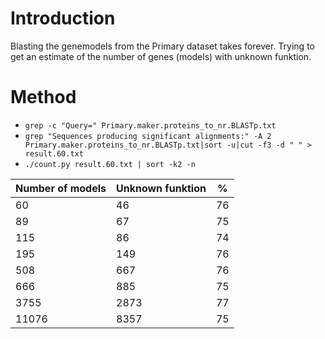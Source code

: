 # Introduction
Blasting the genemodels from the Primary dataset takes forever. Trying to get an estimate of the number of genes (models) with unknown funktion.

# Method

* `grep -c "Query=" Primary.maker.proteins_to_nr.BLASTp.txt`
* `grep "Sequences producing significant alignments:" -A 2 Primary.maker.proteins_to_nr.BLASTp.txt|sort -u|cut -f3 -d " " > result.60.txt`
* `./count.py result.60.txt | sort -k2 -n`

Number of models | Unknown funktion | %  |
-----------------|------------------|----|
60		 | 46		    | 76 |
89		 | 67		    | 75 |
115		 | 86		    | 74 |
195		 | 149		    | 76 |
508		 | 667		    | 76 |
666		 | 885		    | 75 |
3755		 | 2873		    | 77 |
11076		 | 8357		    | 75 |11076		 | 8357		    | 75 |11076		 | 8357		    | 75 |11076		 | 8357		    | 75 |11076		 | 8357		    | 75 |11076		 | 8357		    | 75 |11076		 | 8357		    | 75 |11076		 | 8357		    | 75 |11076		 | 8357		    | 75 |11076		 | 8357		    | 75 |11076		 | 8357		    | 75 |

